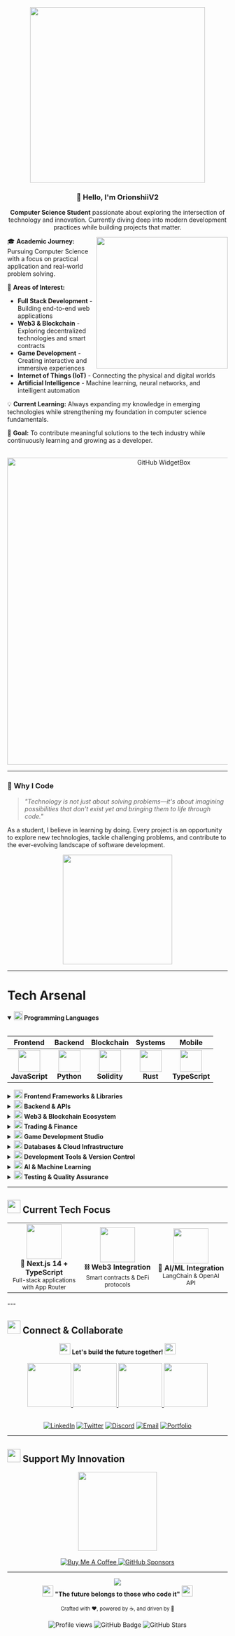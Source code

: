 <div align="center">
  <img src="https://user-images.githubusercontent.com/74038190/225813708-98b745f2-7d22-48cf-9150-083f1b00d6c9.gif" width="400">
</div>

<div align="center">

### 👋 **Hello, I'm OrionshiiV2**

**Computer Science Student** passionate about exploring the intersection of technology and innovation. Currently diving deep into modern development practices while building projects that matter.

</div>

<div align="left">
<img src="https://user-images.githubusercontent.com/74038190/212284158-e840e285-664b-44d7-b79b-e264b5e54825.gif" align="right" width="300">

🎓 **Academic Journey:** Pursuing Computer Science with a focus on practical application and real-world problem solving.

🚀 **Areas of Interest:**
- **Full Stack Development** - Building end-to-end web applications
- **Web3 & Blockchain** - Exploring decentralized technologies and smart contracts  
- **Game Development** - Creating interactive and immersive experiences
- **Internet of Things (IoT)** - Connecting the physical and digital worlds
- **Artificial Intelligence** - Machine learning, neural networks, and intelligent automation

💡 **Current Learning:** Always expanding my knowledge in emerging technologies while strengthening my foundation in computer science fundamentals.

🎯 **Goal:** To contribute meaningful solutions to the tech industry while continuously learning and growing as a developer.

</div>

<br clear="right"/>

<div align="center">
  <img src="https://github-widgetbox.vercel.app/api/profile?username=OrionshiiV2&data=followers,repositories,stars,commits&theme=nautilus" alt="GitHub WidgetBox" width="700">
</div>

---

### 🌟 **Why I Code**

> *"Technology is not just about solving problems—it's about imagining possibilities that don't exist yet and bringing them to life through code."*

As a student, I believe in learning by doing. Every project is an opportunity to explore new technologies, tackle challenging problems, and contribute to the ever-evolving landscape of software development.

<div align="center">
  <img src="https://user-images.githubusercontent.com/74038190/212284100-561aa473-3905-4a80-b561-0d28506553ee.gif" width="250">
</div>

---

# Tech Arsenal

<details open>
<summary><b><img src="https://user-images.githubusercontent.com/74038190/212257454-16e3712e-945a-4ca2-b238-408ad0bf87e6.gif" width="20"> Programming Languages</b></summary>
<br>
<div align="center">

| Frontend | Backend | Blockchain | Systems | Mobile |
|:--------:|:-------:|:---------:|:-------:|:------:|
| <img src="https://skillicons.dev/icons?i=js" width="50"><br>**JavaScript** | <img src="https://skillicons.dev/icons?i=python" width="50"><br>**Python** | <img src="https://cdn.jsdelivr.net/gh/devicons/devicon/icons/solidity/solidity-original.svg" width="50"><br>**Solidity** | <img src="https://skillicons.dev/icons?i=rust" width="50"><br>**Rust** | <img src="https://skillicons.dev/icons?i=ts" width="50"><br>**TypeScript** | <img src="https://skillicons.dev/icons?i=go" width="50"><br>**Go** | <img src="https://skillicons.dev/icons?i=php" width="50"><br>**PHP** | <img src="https://skillicons.dev/icons?i=ruby" width="50"><br>**Ruby** | 

</div>
</details>

<details>
<summary><b><img src="https://user-images.githubusercontent.com/74038190/212257472-08e52665-c503-4bd9-aa20-f5a4dae769b5.gif" width="20"> Frontend Frameworks & Libraries</b></summary>
<br>
<div align="center">

**JavaScript Frameworks**
<table>
<tr>
<td align="center" width="120">
<img src="https://skillicons.dev/icons?i=react" width="60"/><br>
<sub><b>React</b></sub>
</td>
<td align="center" width="120">
<img src="https://skillicons.dev/icons?i=nextjs" width="60"/><br>
<sub><b>Next.js</b></sub>
</td>
<td align="center" width="120">
<img src="https://skillicons.dev/icons?i=vue" width="60"/><br>
<sub><b>Vue.js</b></sub>
</td>
<td align="center" width="120">
<img src="https://skillicons.dev/icons?i=astro" width="60"/><br>
<sub><b>Astro</b></sub>
</td>
<td align="center" width="120">
<img src="https://skillicons.dev/icons?i=vite" width="60"/><br>
<sub><b>Vite</b></sub>
</td>
</tr>
</table>

**Styling & UI Libraries**
<table>
<tr>
<td align="center" width="120">
<img src="https://skillicons.dev/icons?i=tailwind" width="60"/><br>
<sub><b>Tailwind CSS</b></sub>
</td>
<td align="center" width="120">
<img src="https://skillicons.dev/icons?i=bootstrap" width="60"/><br>
<sub><b>Bootstrap</b></sub>
</td>
<td align="center" width="120">
<img src="https://skillicons.dev/icons?i=materialui" width="60"/><br>
<sub><b>Material-UI</b></sub>
</td>
<td align="center" width="120">
<img src="https://skillicons.dev/icons?i=sass" width="60"/><br>
<sub><b>Sass/SCSS</b></sub>
</td>
<td align="center" width="120">
<img src="https://skillicons.dev/icons?i=styledcomponents" width="60"/><br>
<sub><b>Styled Components</b></sub>
</td>
</tr>
</table>

**3D & Animation**
<table>
<tr>
<td align="center" width="120">
<img src="https://skillicons.dev/icons?i=threejs" width="60"/><br>
<sub><b>Three Js</b></sub>
</td>
<td align="center" width="120">
<img src="https://cdn.jsdelivr.net/gh/devicons/devicon/icons/d3js/d3js-original.svg" width="60"/><br>
<sub><b>D3 Js</b></sub>
</td>
</tr>
</table>

</div>
</details>

<details>
<summary><b><img src="https://user-images.githubusercontent.com/74038190/212257465-7ce8d493-cac5-494e-982a-5a9deb852c4b.gif" width="20"> Backend & APIs</b></summary>
<br>
<div align="center">

**Server Technologies**
<table>
<tr>
<td align="center" width="120">
<img src="https://skillicons.dev/icons?i=nodejs" width="60"/><br>
<sub><b>Node.js</b></sub>
</td>
<td align="center" width="120">
<img src="https://skillicons.dev/icons?i=express" width="60"/><br>
<sub><b>Express.js</b></sub>
</td>
<td align="center" width="120">
<img src="https://skillicons.dev/icons?i=fastapi" width="60"/><br>
<sub><b>FastAPI</b></sub>
</td>
<td align="center" width="120">
<img src="https://skillicons.dev/icons?i=flask" width="60"/><br>
<sub><b>Flask</b></sub>
</td>
<td align="center" width="120">
<img src="https://skillicons.dev/icons?i=laravel" width="60"/><br>
<sub><b>Laravel</b></sub>
</td>
</tr>
</table>

**API & Communication**
<table>
<tr>
<td align="center" width="120">
<img src="https://skillicons.dev/icons?i=graphql" width="60"/><br>
<sub><b>GraphQL</b></sub>
</td>
<td align="center" width="120">
<img src="https://skillicons.dev/icons?i=apollo" width="60"/><br>
<sub><b>Apollo</b></sub>
</td>
<td align="center" width="120">
<img src="https://cdn.jsdelivr.net/gh/devicons/devicon/icons/socketio/socketio-original.svg" width="60"/><br>
<sub><b>Socket.io</b></sub>
</td>
<td align="center" width="120">
<img src="https://cdn.jsdelivr.net/gh/devicons/devicon/icons/grpc/grpc-original.svg" width="60"/><br>
<sub><b>gRPC</b></sub>
</td>
<td align="center" width="120">
<img src="https://www.svgrepo.com/show/354202/postman-icon.svg" width="60"/><br>
<sub><b>Postman</b></sub>
</td>
</tr>
</table>

</div>
</details>

<details>
<summary><b><img src="https://user-images.githubusercontent.com/74038190/212257467-871d32b7-e401-42e8-a166-fcfd7baa4c6b.gif" width="20"> Web3 & Blockchain Ecosystem</b></summary>
<br>
<div align="center">
**Development Tools**
<table>
<tr>
<td align="center" width="120">
<img src="https://docs.soliditylang.org/en/v0.8.17/_static/logo.svg" width="60"/><br>
<sub><b>Solidity</b></sub>
</td>
<td align="center" width="120">
<img src="https://github.com/web3/web3.js/raw/1.x/assets/logo/web3js.jpg" width="60"/><br>
<sub><b>Web3.js</b></sub>
</td>
<td align="center" width="120">
<img src="https://docs.ethers.org/v5/static/logo.svg" width="60"/><br>
<sub><b>Ethers.js</b></sub>
</td>
<td align="center" width="120">
<img src="https://hardhat.org/_next/image?url=%2F_next%2Fstatic%2Fmedia%2Fhardhat-logo-dark.484eb916.svg&w=256&q=75" width="60"/><br>
<sub><b>Hardhat</b></sub>
</td>
<td align="center" width="120">
<img src="https://trufflesuite.com/img/truffle-logo-dark.svg" width="60"/><br>
<sub><b>Truffle</b></sub>
</td>
</tr>
<tr>
<td align="center" width="120">
<img src="https://www.openzeppelin.com/hubfs/oz-nav.svg" width="70"/><br>
<sub><b>OpenZeppelin</b></sub>
</td>
<td align="center" width="120">
<img src="https://upload.wikimedia.org/wikipedia/commons/3/36/MetaMask_Fox.svg" width="60"/><br>
<sub><b>MetaMask</b></sub>
</td>
<td align="center" width="120">
<img src="https://logosarchive.com/wp-content/uploads/2022/02/WalletConnect-logo.svg" width="70"/><br>
<sub><b>WalletConnect</b></sub>
</td>
<td align="center" width="120">
<img src="https://moralis.com/wp-content/uploads/2024/09/Moralis-Developers-Logo-Dark.webp" width="70"/><br>
<sub><b>Moralis</b></sub>
</td>
<td align="center" width="120">
<img src="https://altcoinsbox.com/wp-content/uploads/2023/03/the-graph-logo-symbol-234x300.webp" width="30"/><br>
<sub><b>The Graph</b></sub>
</td>
</tr>
</table>

</div>
</details>

<details>
<summary><b><img src="https://user-images.githubusercontent.com/74038190/212257465-7ce8d493-cac5-494e-982a-5a9deb852c4b.gif" width="20"> Trading & Finance</b></summary>
<br>
<div align="center">

**Trading Strategies**
<table>
<tr>
<td align="center" width="140">
<img src="https://user-images.githubusercontent.com/74038190/212284158-e840e285-664b-44d7-b79b-e264b5e54825.gif" width="60"/><br>
<sub><b>Algorithmic Trading</b></sub>
</td>
<td align="center" width="140">
<img src="https://cryptologos.cc/logos/bitcoin-btc-logo.png" width="60"/><br>
<sub><b>Crypto Trading</b></sub>
</td>
<td align="center" width="140">
<img src="https://user-images.githubusercontent.com/74038190/212284100-561aa473-3905-4a80-b561-0d28506553ee.gif" width="60"/><br>
<sub><b>Forex Trading</b></sub>
</td>
<td align="center" width="140">
<img src="https://user-images.githubusercontent.com/74038190/212284145-bf2c01a8-c448-4f1a-b911-996024c84606.gif" width="60"/><br>
<sub><b>DeFi Strategies</b></sub>
</td>
</tr>
</table>

**Trading Platforms & Tools**
<table>
<tr>
<td align="center" width="120">
<img src="https://www.metatrader4.com/i/logo_mt.png" width="60"/><br>
<sub><b>MetaTrader 4/5</b></sub>
</td>
<td align="center" width="120">
<img src="https://www.tradingview.com/favicon.ico" width="60"/><br>
<sub><b>TradingView</b></sub>
</td>
<td align="center" width="120">
<img src="https://cdn.jsdelivr.net/gh/devicons/devicon/icons/pandas/pandas-original.svg" width="60"/><br>
<sub><b>Pandas</b></sub>
</td>
<td align="center" width="120">
<img src="https://cdn.jsdelivr.net/gh/devicons/devicon/icons/numpy/numpy-original.svg" width="60"/><br>
<sub><b>NumPy</b></sub>
</td>
<td align="center" width="120">
<img src="https://www.ccxt.trade/img/logo.png" width="60"/><br>
<sub><b>CCXT</b></sub>
</td>
</tr>
</table>

**Analysis & Automation**
<table>
<tr>
<td align="center" width="120">
<img src="https://cdn.jsdelivr.net/gh/devicons/devicon/icons/jupyter/jupyter-original.svg" width="60"/><br>
<sub><b>Jupyter</b></sub>
</td>
<td align="center" width="120">
<img src="https://matplotlib.org/_static/favicon.ico" width="60"/><br>
<sub><b>Matplotlib</b></sub>
</td>
<td align="center" width="120">
<img src="https://seaborn.pydata.org/_static/logo-wide-lightbg.svg" width="60"/><br>
<sub><b>Seaborn</b></sub>
</td>
<td align="center" width="120">
<img src="https://plotly.com/favicon.ico" width="60"/><br>
<sub><b>Plotly</b></sub>
</td>
<td align="center" width="120">
<img src="https://www.tensorflow.org/images/tf_logo_social.png" width="60"/><br>
<sub><b>TensorFlow</b></sub>
</td>
</tr>
</table>

</div>
</details>

<details>
<summary><b><img src="https://user-images.githubusercontent.com/74038190/212281775-b468df30-4edc-4bf8-a4ee-f52e1aaddc86.gif" width="20"> Game Development Studio</b></summary>
<br>
<div align="center">

**Game Engines**
<table>
<tr>
<td align="center" width="120">
<img src="https://skillicons.dev/icons?i=unity" width="60"/><br>
<sub><b>Unity</b></sub>
</td>
<td align="center" width="120">
<img src="https://skillicons.dev/icons?i=unreal" width="60"/><br>
<sub><b>Unreal Engine</b></sub>
</td>
<td align="center" width="120">
<img src="https://skillicons.dev/icons?i=godot" width="60"/><br>
<sub><b>Godot</b></sub>
</td>
<td align="center" width="120">
<img src="https://cdn.jsdelivr.net/gh/devicons/devicon/icons/csharp/csharp-original.svg" width="60"/><br>
<sub><b>MonoGame</b></sub>
</td>
<td align="center" width="120">
<img src="https://threejs.org/files/favicon.ico" width="60"/><br>
<sub><b>Three.js</b></sub>
</td>
</tr>
</table>

**3D Modeling & Design**
<table>
<tr>
<td align="center" width="120">
<img src="https://skillicons.dev/icons?i=blender" width="60"/><br>
<sub><b>Blender</b></sub>
</td>
<td align="center" width="120">
<img src="https://skillicons.dev/icons?i=maya" width="60"/><br>
<sub><b>Maya</b></sub>
</td>
<td align="center" width="120">
<img src="https://skillicons.dev/icons?i=photoshop" width="60"/><br>
<sub><b>Photoshop</b></sub>
</td>
<td align="center" width="120">
<img src="https://skillicons.dev/icons?i=illustrator" width="60"/><br>
<sub><b>Illustrator</b></sub>
</td>
<td align="center" width="120">
<img src="https://cdn.worldvectorlogo.com/logos/substance-painter.svg" width="60"/><br>
<sub><b>Substance Painter</b></sub>
</td>
</tr>
</table>

**Programming Languages**
<table>
<tr>
<td align="center" width="120">
<img src="https://skillicons.dev/icons?i=cs" width="60"/><br>
<sub><b>C#</b></sub>
</td>
<td align="center" width="120">
<img src="https://skillicons.dev/icons?i=cpp" width="60"/><br>
<sub><b>C++</b></sub>
</td>
<td align="center" width="120">
<img src="https://skillicons.dev/icons?i=python" width="60"/><br>
<sub><b>Python</b></sub>
</td>
<td align="center" width="120">
<img src="https://skillicons.dev/icons?i=js" width="60"/><br>
<sub><b>JavaScript</b></sub>
</td>
<td align="center" width="120">
<img src="https://cdn.jsdelivr.net/gh/devicons/devicon/icons/gdscript/gdscript-original.svg" width="60"/><br>
<sub><b>GDScript</b></sub>
</td>
</tr>
</table>

</div>
</details>

<details>
<summary><b><img src="https://user-images.githubusercontent.com/74038190/212257460-738ff738-247f-4445-a718-cdd0ca76e2db.gif" width="20"> Databases & Cloud Infrastructure</b></summary>
<br>
<div align="center">

**Databases**
<table>
<tr>
<td align="center" width="120">
<img src="https://skillicons.dev/icons?i=postgresql" width="60"/><br>
<sub><b>PostgreSQL</b></sub>
</td>
<td align="center" width="120">
<img src="https://skillicons.dev/icons?i=mongodb" width="60"/><br>
<sub><b>MongoDB</b></sub>
</td>
<td align="center" width="120">
<img src="https://skillicons.dev/icons?i=redis" width="60"/><br>
<sub><b>Redis</b></sub>
</td>
<td align="center" width="120">
<img src="https://skillicons.dev/icons?i=sqlite" width="60"/><br>
<sub><b>SQLite</b></sub>
</td>
<td align="center" width="120">
<img src="https://skillicons.dev/icons?i=mysql" width="60"/><br>
<sub><b>MySQL</b></sub>
</td>
</tr>
<tr>
<td align="center" width="120">
<img src="https://skillicons.dev/icons?i=firebase" width="60"/><br>
<sub><b>Firebase</b></sub>
</td>
<td align="center" width="120">
<img src="https://skillicons.dev/icons?i=supabase" width="60"/><br>
<sub><b>Supabase</b></sub>
</td>
<td align="center" width="120">
<img src="https://skillicons.dev/icons?i=cassandra" width="60"/><br>
<sub><b>Cassandra</b></sub>
</td>
<td align="center" width="120">
<img src="https://skillicons.dev/icons?i=dynamodb" width="60"/><br>
<sub><b>DynamoDB</b></sub>
</td>
<td align="center" width="120">
<img src="https://cdn.jsdelivr.net/gh/devicons/devicon/icons/neo4j/neo4j-original.svg" width="60"/><br>
<sub><b>Neo4j</b></sub>
</td>
</tr>
</table>

**Cloud & DevOps**
<table>
<tr>
<td align="center" width="120">
<img src="https://skillicons.dev/icons?i=aws" width="60"/><br>
<sub><b>AWS</b></sub>
</td>
<td align="center" width="120">
<img src="https://skillicons.dev/icons?i=gcp" width="60"/><br>
<sub><b>Google Cloud</b></sub>
</td>
<td align="center" width="120">
<img src="https://skillicons.dev/icons?i=azure" width="60"/><br>
<sub><b>Azure</b></sub>
</td>
<td align="center" width="120">
<img src="https://skillicons.dev/icons?i=docker" width="60"/><br>
<sub><b>Docker</b></sub>
</td>
<td align="center" width="120">
<img src="https://skillicons.dev/icons?i=kubernetes" width="60"/><br>
<sub><b>Kubernetes</b></sub>
</td>
</tr>
<tr>
<td align="center" width="120">
<img src="https://skillicons.dev/icons?i=vercel" width="60"/><br>
<sub><b>Vercel</b></sub>
</td>
<td align="center" width="120">
<img src="https://skillicons.dev/icons?i=netlify" width="60"/><br>
<sub><b>Netlify</b></sub>
</td>
<td align="center" width="120">
<img src="https://skillicons.dev/icons?i=heroku" width="60"/><br>
<sub><b>Heroku</b></sub>
</td>
<td align="center" width="120">
<img src="https://skillicons.dev/icons?i=jenkins" width="60"/><br>
<sub><b>Jenkins</b></sub>
</td>
<td align="center" width="120">
<img src="https://skillicons.dev/icons?i=githubactions" width="60"/><br>
<sub><b>GitHub Actions</b></sub>
</td>
</tr>
</table>

**Monitoring & Tools**
<table>
<tr>
<td align="center" width="120">
<img src="https://skillicons.dev/icons?i=prometheus" width="60"/><br>
<sub><b>Prometheus</b></sub>
</td>
<td align="center" width="120">
<img src="https://skillicons.dev/icons?i=grafana" width="60"/><br>
<sub><b>Grafana</b></sub>
</td>
<td align="center" width="120">
<img src="https://cdn.jsdelivr.net/gh/devicons/devicon/icons/elasticsearch/elasticsearch-original.svg" width="60"/><br>
<sub><b>Elasticsearch</b></sub>
</td>
<td align="center" width="120">
<img src="https://skillicons.dev/icons?i=nginx" width="60"/><br>
<sub><b>Nginx</b></sub>
</td>
<td align="center" width="120">
<img src="https://cdn.jsdelivr.net/gh/devicons/devicon/icons/apache/apache-original.svg" width="60"/><br>
<sub><b>Apache</b></sub>
</td>
</tr>
</table>

</div>
</details>

<details>
<summary><b><img src="https://user-images.githubusercontent.com/74038190/212257454-16e3712e-945a-4ca2-b238-408ad0bf87e6.gif" width="20"> Development Tools & Version Control</b></summary>
<br>
<div align="center">

**Version Control & Collaboration**
<table>
<tr>
<td align="center" width="120">
<img src="https://skillicons.dev/icons?i=git" width="60"/><br>
<sub><b>Git</b></sub>
</td>
<td align="center" width="120">
<img src="https://skillicons.dev/icons?i=github" width="60"/><br>
<sub><b>GitHub</b></sub>
</td>
<td align="center" width="120">
<img src="https://skillicons.dev/icons?i=gitlab" width="60"/><br>
<sub><b>GitLab</b></sub>
</td>
<td align="center" width="120">
<img src="https://cdn.jsdelivr.net/gh/devicons/devicon/icons/bitbucket/bitbucket-original.svg" width="60"/><br>
<sub><b>Bitbucket</b></sub>
</td>
<td align="center" width="120">
<img src="https://skillicons.dev/icons?i=githubactions" width="60"/><br>
<sub><b>GitHub Actions</b></sub>
</td>
</tr>
</table>

**IDE & Editors**
<table>
<tr>
<td align="center" width="120">
<img src="https://skillicons.dev/icons?i=vscode" width="60"/><br>
<sub><b>VS Code</b></sub>
</td>
<td align="center" width="120">
<img src="https://skillicons.dev/icons?i=webstorm" width="60"/><br>
<sub><b>WebStorm</b></sub>
</td>
<td align="center" width="120">
<img src="https://skillicons.dev/icons?i=pycharm" width="60"/><br>
<sub><b>PyCharm</b></sub>
</td>
<td align="center" width="120">
<img src="https://skillicons.dev/icons?i=androidstudio" width="60"/><br>
<sub><b>Android Studio</b></sub>
</td>
<td align="center" width="120">
<img src="https://skillicons.dev/icons?i=xcode" width="60"/><br>
<sub><b>Xcode</b></sub>
</td>
</tr>
<tr>
<td align="center" width="120">
<img src="https://skillicons.dev/icons?i=vim" width="60"/><br>
<sub><b>Vim</b></sub>
</td>
<td align="center" width="120">
<img src="https://skillicons.dev/icons?i=neovim" width="60"/><br>
<sub><b>Neovim</b></sub>
</td>
<td align="center" width="120">
<img src="https://skillicons.dev/icons?i=idea" width="60"/><br>
<sub><b>IntelliJ IDEA</b></sub>
</td>
<td align="center" width="120">
<img src="https://skillicons.dev/icons?i=visualstudio" width="60"/><br>
<sub><b>Visual Studio</b></sub>
</td>
<td align="center" width="120">
<img src="https://skillicons.dev/icons?i=sublime" width="60"/><br>
<sub><b>Sublime Text</b></sub>
</td>
</tr>
</table>

**Package Managers & Build Tools**
<table>
<tr>
<td align="center" width="120">
<img src="https://skillicons.dev/icons?i=npm" width="60"/><br>
<sub><b>npm</b></sub>
</td>
<td align="center" width="120">
<img src="https://skillicons.dev/icons?i=yarn" width="60"/><br>
<sub><b>Yarn</b></sub>
</td>
<td align="center" width="120">
<img src="https://skillicons.dev/icons?i=pnpm" width="60"/><br>
<sub><b>pnpm</b></sub>
</td>
<td align="center" width="120">
<img src="https://skillicons.dev/icons?i=webpack" width="60"/><br>
<sub><b>Webpack</b></sub>
</td>
<td align="center" width="120">
<img src="https://skillicons.dev/icons?i=vite" width="60"/><br>
<sub><b>Vite</b></sub>
</td>
</tr>
<tr>
<td align="center" width="120">
<img src="https://skillicons.dev/icons?i=rollup" width="60"/><br>
<sub><b>Rollup</b></sub>
</td>
<td align="center" width="120">
<img src="https://skillicons.dev/icons?i=esbuild" width="60"/><br>
<sub><b>esbuild</b></sub>
</td>
<td align="center" width="120">
<img src="https://skillicons.dev/icons?i=turborepo" width="60"/><br>
<sub><b>Turborepo</b></sub>
</td>
<td align="center" width="120">
<img src="https://skillicons.dev/icons?i=babel" width="60"/><br>
<sub><b>Babel</b></sub>
</td>
<td align="center" width="120">
<img src="https://skillicons.dev/icons?i=eslint" width="60"/><br>
<sub><b>ESLint</b></sub>
</td>
</tr>
</table>

</div>
</details>

<details>
<summary><b><img src="https://user-images.githubusercontent.com/74038190/212257468-1e9a91f1-b626-4baa-b15d-5c385b1974d7.gif" width="20"> AI & Machine Learning</b></summary>
<br>
<div align="center">

**Machine Learning Frameworks**
<table>
<tr>
<td align="center" width="120">
<img src="https://skillicons.dev/icons?i=tensorflow" width="60"/><br>
<sub><b>TensorFlow</b></sub>
</td>
<td align="center" width="120">
<img src="https://skillicons.dev/icons?i=pytorch" width="60"/><br>
<sub><b>PyTorch</b></sub>
</td>
<td align="center" width="120">
<img src="https://upload.wikimedia.org/wikipedia/commons/0/05/Scikit_learn_logo_small.svg" width="60"/><br>
<sub><b>Scikit-learn</b></sub>
</td>
<td align="center" width="120">
<img src="https://keras.io/img/logo.png" width="60"/><br>
<sub><b>Keras</b></sub>
</td>
<td align="center" width="120">
<img src="https://huggingface.co/front/assets/huggingface_logo-noborder.svg" width="60"/><br>
<sub><b>Hugging Face</b></sub>
</td>
</tr>
</table>

**Data Science & Analytics**
<table>
<tr>
<td align="center" width="120">
<img src="https://cdn.jsdelivr.net/gh/devicons/devicon/icons/pandas/pandas-original.svg" width="60"/><br>
<sub><b>Pandas</b></sub>
</td>
<td align="center" width="120">
<img src="https://cdn.jsdelivr.net/gh/devicons/devicon/icons/numpy/numpy-original.svg" width="60"/><br>
<sub><b>NumPy</b></sub>
</td>
<td align="center" width="120">
<img src="https://matplotlib.org/_static/favicon.ico" width="60"/><br>
<sub><b>Matplotlib</b></sub>
</td>
<td align="center" width="120">
<img src="https://seaborn.pydata.org/_static/logo-wide-lightbg.svg" width="60"/><br>
<sub><b>Seaborn</b></sub>
</td>
<td align="center" width="120">
<img src="https://plotly.com/favicon.ico" width="60"/><br>
<sub><b>Plotly</b></sub>
</td>
</tr>
</table>

**AI Development Tools**
<table>
<tr>
<td align="center" width="120">
<img src="https://skillicons.dev/icons?i=opencv" width="60"/><br>
<sub><b>OpenCV</b></sub>
</td>
<td align="center" width="120">
<img src="https://cdn.jsdelivr.net/gh/devicons/devicon/icons/jupyter/jupyter-original.svg" width="60"/><br>
<sub><b>Jupyter</b></sub>
</td>
<td align="center" width="120">
<img src="https://upload.wikimedia.org/wikipedia/commons/d/d0/Google_Colaboratory_SVG_Logo.svg" width="60"/><br>
<sub><b>Google Colab</b></sub>
</td>
<td align="center" width="120">
<img src="https://www.langchain.com/favicon.ico" width="60"/><br>
<sub><b>LangChain</b></sub>
</td>
<td align="center" width="120">
<img src="https://openai.com/favicon.ico" width="60"/><br>
<sub><b>OpenAI API</b></sub>
</td>
</tr>
</table>

</div>
</details>

<details>
<summary><b><img src="https://user-images.githubusercontent.com/74038190/212257465-7ce8d493-cac5-494e-982a-5a9deb852c4b.gif" width="20"> Testing & Quality Assurance</b></summary>
<br>
<div align="center">

**Testing Frameworks**
<table>
<tr>
<td align="center" width="120">
<img src="https://skillicons.dev/icons?i=jest" width="60"/><br>
<sub><b>Jest</b></sub>
</td>
<td align="center" width="120">
<img src="https://skillicons.dev/icons?i=cypress" width="60"/><br>
<sub><b>Cypress</b></sub>
</td>
<td align="center" width="120">
<img src="https://skillicons.dev/icons?i=selenium" width="60"/><br>
<sub><b>Selenium</b></sub>
</td>
<td align="center" width="120">
<img src="https://skillicons.dev/icons?i=playwright" width="60"/><br>
<sub><b>Playwright</b></sub>
</td>
<td align="center" width="120">
<img src="https://testing-library.com/img/octopus-128x128.png" width="60"/><br>
<sub><b>Testing Library</b></sub>
</td>
</tr>
<tr>
<td align="center" width="120">
<img src="https://vitest.dev/logo.svg" width="60"/><br>
<sub><b>Vitest</b></sub>
</td>
<td align="center" width="120">
<img src="https://cdn.jsdelivr.net/gh/devicons/devicon/icons/pytest/pytest-original.svg" width="60"/><br>
<sub><b>Pytest</b></sub>
</td>
<td align="center" width="120">
<img src="https://skillicons.dev/icons?i=postman" width="60"/><br>
<sub><b>Postman</b></sub>
</td>
<td align="center" width="120">
<img src="https://insomnia.rest/images/favicon.png" width="60"/><br>
<sub><b>Insomnia</b></sub>
</td>
<td align="center" width="120">
<img src="https://www.storybook.js.org/images/logos/icon-storybook.png" width="60"/><br>
<sub><b>Storybook</b></sub>
</td>
</tr>
</table>

</div>
</details>

---

## <img src="https://user-images.githubusercontent.com/74038190/212284087-bbe7e430-757e-4901-90bf-4cd2ce3e1852.gif" width="30"> **Current Tech Focus**

<div align="center">
<table>
<tr>
<td align="center" width="200">
<img src="https://user-images.githubusercontent.com/74038190/212284158-e840e285-664b-44d7-b79b-e264b5e54825.gif" width="80"/><br>
<b>🚀 Next.js 14 + TypeScript</b><br>
<sub>Full-stack applications with App Router</sub>
</td>
<td align="center" width="200">
<img src="https://user-images.githubusercontent.com/74038190/212284145-bf2c01a8-c448-4f1a-b911-996024c84606.gif" width="80"/><br>
<b>⛓️ Web3 Integration</b><br>
<sub>Smart contracts & DeFi protocols</sub>
</td>
<td align="center" width="200">
<img src="https://user-images.githubusercontent.com/74038190/212284100-561aa473-3905-4a80-b561-0d28506553ee.gif" width="80"/><br>
<b>🤖 AI/ML Integration</b><br>
<sub>LangChain & OpenAI API</sub>
</td>
</tr>
</table>
</div>
---

## <img src="https://user-images.githubusercontent.com/74038190/212284087-bbe7e430-757e-4901-90bf-4cd2ce3e1852.gif" width="30"> **Connect & Collaborate**

<div align="center">
  <img src="https://user-images.githubusercontent.com/74038190/212284087-bbe7e430-757e-4901-90bf-4cd2ce3e1852.gif" width="25"/>
  <b>Let's build the future together!</b>
  <img src="https://user-images.githubusercontent.com/74038190/212284087-bbe7e430-757e-4901-90bf-4cd2ce3e1852.gif" width="25"/>
</div>

<br>

<div align="center">
  <a href="https://linkedin.com/in/orionshiiv2">
    <img src="https://user-images.githubusercontent.com/74038190/235294012-0a55e343-37ad-4b0f-924f-c8431d9cc5e1.gif" width="100"/>
  </a>
  <a href="https://twitter.com/orionshiiv2">
    <img src="https://user-images.githubusercontent.com/74038190/235294011-b8074c31-9097-4a65-a594-4151b58743a8.gif" width="100"/>
  </a>
  <a href="https://discord.gg/orionshiiv2">
    <img src="https://user-images.githubusercontent.com/74038190/235294015-47144047-25ab-417c-af1b-6746820a20ff.gif" width="100"/>
  </a>
  <a href="mailto:orionshiiv2@gmail.com">
    <img src="https://user-images.githubusercontent.com/74038190/235294010-ec412ef5-e3da-4efa-b1d4-0ab4d4638755.gif" width="100"/>
  </a>
</div>

<br>

<div align="center">
  
[![LinkedIn](https://img.shields.io/badge/LinkedIn-0A66C2?style=for-the-badge&logo=linkedin&logoColor=white)](https://linkedin.com/in/orionshiiv2)
[![Twitter](https://img.shields.io/badge/Twitter-1DA1F2?style=for-the-badge&logo=twitter&logoColor=white)](https://twitter.com/orionshiiv2)
[![Discord](https://img.shields.io/badge/Discord-5865F2?style=for-the-badge&logo=discord&logoColor=white)](https://discord.gg/orionshiiv2)
[![Email](https://img.shields.io/badge/Email-EA4335?style=for-the-badge&logo=gmail&logoColor=white)](mailto:orionshiiv2@gmail.com)
[![Portfolio](https://img.shields.io/badge/Portfolio-00d4ff?style=for-the-badge&logo=vercel&logoColor=white)](https://orionshiiv2.dev)

</div>

---

## <img src="https://user-images.githubusercontent.com/74038190/212284087-bbe7e430-757e-4901-90bf-4cd2ce3e1852.gif" width="30"> **Support My Innovation**

<div align="center">
  <a href="https://ko-fi.com/orionshiiv2">
    <img src="https://user-images.githubusercontent.com/74038190/212284126-944d1ce8-102c-4eb4-9621-11c0b8723fdb.gif" width="180"/>
  </a>
  <br><br>
  <a href="https://buymeacoffee.com/orionshiiv2">
    <img src="https://img.shields.io/badge/Buy%20Me%20A%20Coffee-FFDD00?style=for-the-badge&logo=buy-me-a-coffee&logoColor=black" alt="Buy Me A Coffee"/>
  </a>
  <a href="https://github.com/sponsors/OrionshiiV2">
    <img src="https://img.shields.io/badge/GitHub%20Sponsors-EA4AAA?style=for-the-badge&logo=github-sponsors&logoColor=white" alt="GitHub Sponsors"/>
  </a>
</div>

---

<div align="center">
  <img src="https://capsule-render.vercel.app/api?type=waving&color=gradient&customColorList=0,2,2,5,30&height=150&section=footer&text=Innovation%20Never%20Sleeps&fontSize=28&fontColor=fff&animation=twinkling&fontAlignY=75"/>
</div>

<div align="center">
  <img src="https://user-images.githubusercontent.com/74038190/212284087-bbe7e430-757e-4901-90bf-4cd2ce3e1852.gif" width="25"/>
  <b>"The future belongs to those who code it"</b>
  <img src="https://user-images.githubusercontent.com/74038190/212284087-bbe7e430-757e-4901-90bf-4cd2ce3e1852.gif" width="25"/>
</div>

<br>

<div align="center">
  <sub>Crafted with ❤️, powered by ☕, and driven by 🚀</sub>
  <br><br>
  <img src="https://komarev.com/ghpvc/?username=OrionshiiV2&label=Profile%20Views&color=00d4ff&style=flat-square&labelColor=0d1117" alt="Profile views" />
  <img src="https://img.shields.io/github/followers/OrionshiiV2?label=Followers&style=flat-square&color=00d4ff&labelColor=0d1117" alt="GitHub Badge">
  <img src="https://img.shields.io/github/stars/OrionshiiV2?affiliations=OWNER%2CCOLLABORATOR&style=flat-square&color=00d4ff&labelColor=0d1117" alt="GitHub Stars">
</div>
